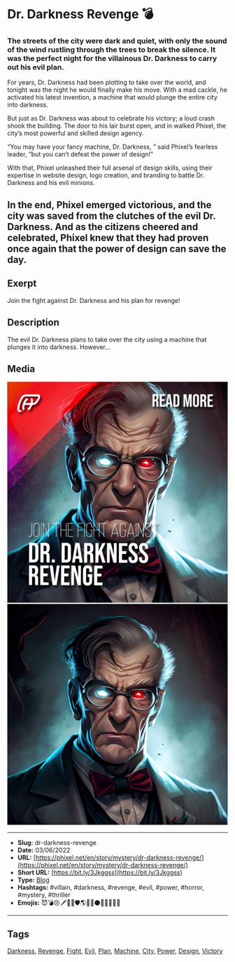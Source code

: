 # Dr. Darkness Revenge 💣
### The streets of the city were dark and quiet, with only the sound of the wind rustling through the trees to break the silence. It was the perfect night for the villainous Dr. Darkness to carry out his evil plan.

For years, Dr. Darkness had been plotting to take over the world, and tonight was the night he would finally make his move. With a mad cackle, he activated his latest invention, a machine that would plunge the entire city into darkness.

But just as Dr. Darkness was about to celebrate his victory; a loud crash shook the building. The door to his lair burst open, and in walked Phixel, the city’s most powerful and skilled design agency.

“You may have your fancy machine, Dr. Darkness, ” said Phixel’s fearless leader, “but you can’t defeat the power of design!”

With that, Phixel unleashed their full arsenal of design skills, using their expertise in website design, logo creation, and branding to battle Dr. Darkness and his evil minions.

In the end, Phixel emerged victorious, and the city was saved from the clutches of the evil Dr. Darkness. And as the citizens cheered and celebrated, Phixel knew that they had proven once again that the power of design can save the day.
------------
## Exerpt
Join the fight against Dr. Darkness and his plan for revenge!
## Description
The evil Dr. Darkness plans to take over the city using a machine that plunges it into darkness. However...
## Media
<img src="media/26324b83/cover-dr-darkness-revenge.jpg" loading="lazy"><br>
<img src="media/f1cfbf06/dr.darkness-revenge.jpg" loading="lazy"><br>

------------
- **Slug:** dr-darkness-revenge
- **Date:** 03/06/2022
- **URL:** [https://phixel.net/en/story/mystery/dr-darkness-revenge/](https://phixel.net/en/story/mystery/dr-darkness-revenge/)
- **Short URL:** [https://bit.ly/3Jkggss](https://bit.ly/3Jkggss)
- **Type:** [Blog](#blog)
- **Hashtags:** #villain, #darkness, #revenge, #evil, #power, #horror, #mystery, #thriller
- **Emojis:** 😈💣😠🗡️🦹🏾🛡️🌎🖤🌑⚫🌆🥷🏾🌖🕍

------------
## Tags
[Darkness](#darkness), [Revenge](#revenge), [Fight](#fight), [Evil](#evil), [Plan](#plan), [Machine](#machine), [City](#city), [Power](#power), [Design](#design), [Victory](#victory)
